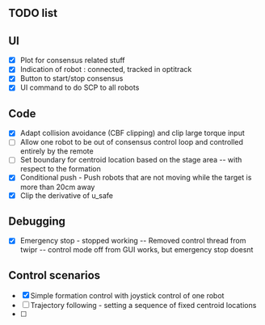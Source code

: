 ## TODO list

## UI
- [x] Plot for consensus related stuff
- [x] Indication of robot : connected, tracked in optitrack
- [x] Button to start/stop consensus
- [x] UI command to do SCP to all robots

## Code
- [x] Adapt collision avoidance (CBF clipping) and clip large torque input
- [ ] Allow one robot to be out of consensus control loop and controlled entirely by the remote
- [ ] Set boundary for centroid location based on the stage area -- with respect to the formation
- [x] Conditional push - Push robots that are not moving while the target is more than 20cm away
- [x] Clip the derivative of u_safe

## Debugging
- [x] Emergency stop - stopped working -- Removed control thread from twipr -- control mode off from GUI works, but emergency stop doesnt

## Control scenarios
- [x] Simple formation control with joystick control of one robot
- [ ] Trajectory following - setting a sequence of fixed centroid locations
- [ ] 